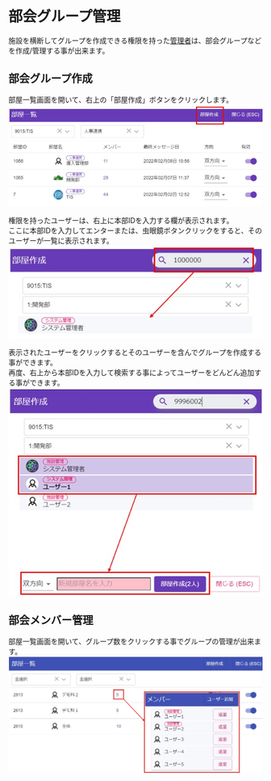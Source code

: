 # 部会グループ管理

施設を横断してグループを作成できる権限を持った[管理者](admin.md)は、部会グループなどを作成/管理する事が出来ます。

## 部会グループ作成
部屋一覧画面を開いて、右上の「部屋作成」ボタンをクリックします。
![Screenshot](img/bukai1.jpg)  

権限を持ったユーザーは、右上に本部IDを入力する欄が表示されます。  
ここに本部IDを入力してエンターまたは、虫眼鏡ボタンクリックをすると、そのユーザーが一覧に表示されます。  
![Screenshot](img/bukai2.jpg)  

表示されたユーザーをクリックするとそのユーザーを含んでグループを作成する事ができます。  
再度、右上から本部IDを入力して検索する事によってユーザーをどんどん追加する事ができます。  
![Screenshot](img/bukai3.jpg)  

## 部会メンバー管理

部屋一覧画面を開いて、グループ数をクリックする事でグループの管理が出来ます。  
![Screenshot](img/bukai4.jpg)  